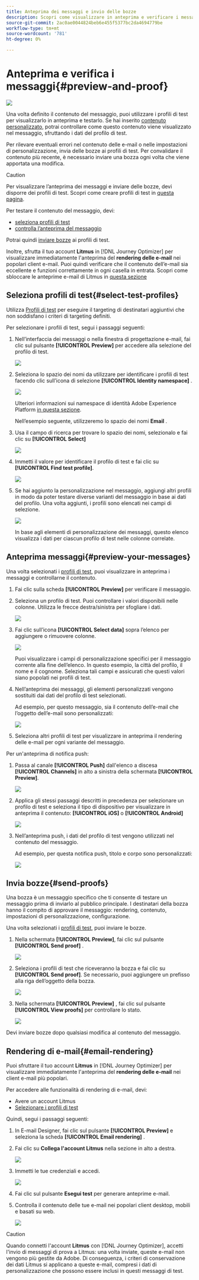 ```yaml
---
title: Anteprima dei messaggi e invio delle bozze
description: Scopri come visualizzare in anteprima e verificare i messaggi
source-git-commit: 2ac0ae0044824beb6e455f5377bc2da4694779be
workflow-type: tm+mt
source-wordcount: '781'
ht-degree: 0%

---
```


# Anteprima e verifica i messaggi{#preview-and-proof}

![](assets/do-not-localize/badge.png)

Una volta definito il contenuto del messaggio, puoi utilizzare i profili di test per visualizzarlo in anteprima e testarlo. Se hai inserito [contenuto personalizzato](personalization/personalize.md), potrai controllare come questo contenuto viene visualizzato nel messaggio, sfruttando i dati del profilo di test.

Per rilevare eventuali errori nel contenuto delle e-mail o nelle impostazioni di personalizzazione, invia delle bozze ai profili di test. Per convalidare il contenuto più recente, è necessario inviare una bozza ogni volta che viene apportata una modifica.

>[!CAUTION]
>
>Per visualizzare l’anteprima dei messaggi e inviare delle bozze, devi disporre dei profili di test. Scopri come creare profili di test in [questa pagina](building-journeys/creating-test-profiles.md).

Per testare il contenuto del messaggio, devi:

* [seleziona profili di test](#select-test-profiles)
* [controlla l’anteprima del messaggio](#preview-your-messages)

Potrai quindi [inviare bozze](#send-proofs) ai profili di test.

Inoltre, sfrutta il tuo account **Litmus** in [!DNL Journey Optimizer] per visualizzare immediatamente l&#39;anteprima del **rendering delle e-mail** nei popolari client e-mail. Puoi quindi verificare che il contenuto dell’e-mail sia eccellente e funzioni correttamente in ogni casella in entrata. Scopri come sbloccare le anteprime e-mail di Litmus in [questa sezione](#email-rendering)

## Seleziona profili di test{#select-test-profiles}

Utilizza [Profili di test](building-journeys/creating-test-profiles.md) per eseguire il targeting di destinatari aggiuntivi che non soddisfano i criteri di targeting definiti.

Per selezionare i profili di test, segui i passaggi seguenti:

1. Nell’interfaccia dei messaggi o nella finestra di progettazione e-mail, fai clic sul pulsante **[!UICONTROL Preview]** per accedere alla selezione del profilo di test.

   ![](assets/email-preview-button.png)

1. Seleziona lo spazio dei nomi da utilizzare per identificare i profili di test facendo clic sull’icona di selezione **[!UICONTROL Identity namespace]** .

   ![](assets/previewselect-namespace.png)

   Ulteriori informazioni sui namespace di identità Adobe Experience Platform [in questa sezione](https://experienceleague.adobe.com/docs/experience-platform/identity/namespaces.html?lang=en#getting-started).

   Nell’esempio seguente, utilizzeremo lo spazio dei nomi **Email** .

1. Usa il campo di ricerca per trovare lo spazio dei nomi, selezionalo e fai clic su **[!UICONTROL Select]**

   ![](assets/preview-email-namespace.png)

1. Immetti il valore per identificare il profilo di test e fai clic su **[!UICONTROL Find test profile]**.

   ![](assets/preview-identity-value.png)

1. Se hai aggiunto la personalizzazione nel messaggio, aggiungi altri profili in modo da poter testare diverse varianti del messaggio in base ai dati del profilo. Una volta aggiunti, i profili sono elencati nei campi di selezione.

   ![](assets/preview-profile-list.png)

   In base agli elementi di personalizzazione dei messaggi, questo elenco visualizza i dati per ciascun profilo di test nelle colonne correlate.

## Anteprima messaggi{#preview-your-messages}

Una volta selezionati i [profili di test](#select-test-profiles), puoi visualizzare in anteprima i messaggi e controllarne il contenuto.

1. Fai clic sulla scheda **[!UICONTROL Preview]** per verificare il messaggio.

1. Seleziona un profilo di test. Puoi controllare i valori disponibili nelle colonne. Utilizza le frecce destra/sinistra per sfogliare i dati.

   ![](assets/preview-tab-select-profile.png)

1. Fai clic sull’icona **[!UICONTROL Select data]** sopra l’elenco per aggiungere o rimuovere colonne.

   ![](assets/preview-select-data.png)

   Puoi visualizzare i campi di personalizzazione specifici per il messaggio corrente alla fine dell’elenco. In questo esempio, la città del profilo, il nome e il cognome. Seleziona tali campi e assicurati che questi valori siano popolati nei profili di test.

1. Nell’anteprima dei messaggi, gli elementi personalizzati vengono sostituiti dai dati del profilo di test selezionati.

   Ad esempio, per questo messaggio, sia il contenuto dell’e-mail che l’oggetto dell’e-mail sono personalizzati:

   ![](assets/preview-test-profile.png)

1. Seleziona altri profili di test per visualizzare in anteprima il rendering delle e-mail per ogni variante del messaggio.

Per un&#39;anteprima di notifica push:

1. Passa al canale **[!UICONTROL Push]** dall&#39;elenco a discesa **[!UICONTROL Channels]** in alto a sinistra della schermata **[!UICONTROL Preview]**.

   ![](assets/preview-select-channel.png)

1. Applica gli stessi passaggi descritti in precedenza per selezionare un profilo di test e seleziona il tipo di dispositivo per visualizzare in anteprima il contenuto: **[!UICONTROL iOS]** o **[!UICONTROL Android]**

   ![](assets/preview-iOS.png)

1. Nell’anteprima push, i dati del profilo di test vengono utilizzati nel contenuto del messaggio.

   Ad esempio, per questa notifica push, titolo e corpo sono personalizzati:

   ![](assets/preview-android.png)

## Invia bozze{#send-proofs}

Una bozza è un messaggio specifico che ti consente di testare un messaggio prima di inviarlo al pubblico principale. I destinatari della bozza hanno il compito di approvare il messaggio: rendering, contenuto, impostazioni di personalizzazione, configurazione.

Una volta selezionati i [profili di test](#select-test-profiles), puoi inviare le bozze.

1. Nella schermata **[!UICONTROL Preview]**, fai clic sul pulsante **[!UICONTROL Send proof]** .

   ![](assets/send-proof-button.png)

1. Seleziona i profili di test che riceveranno la bozza e fai clic su **[!UICONTROL Send proof]**. Se necessario, puoi aggiungere un prefisso alla riga dell’oggetto della bozza.

   ![](assets/send-proof-select.png)

1. Nella schermata **[!UICONTROL Preview]** , fai clic sul pulsante **[!UICONTROL View proofs]** per controllare lo stato.

   ![](assets/send-proof-view.png)

Devi inviare bozze dopo qualsiasi modifica al contenuto del messaggio.

## Rendering di e-mail{#email-rendering}

Puoi sfruttare il tuo account **Litmus** in [!DNL Journey Optimizer] per visualizzare immediatamente l&#39;anteprima del **rendering delle e-mail** nei client e-mail più popolari.

Per accedere alle funzionalità di rendering di e-mail, devi:

* Avere un account Litmus
* [Selezionare i profili di test](#select-test-profiles)

Quindi, segui i passaggi seguenti:

1. In E-mail Designer, fai clic sul pulsante **[!UICONTROL Preview]** e seleziona la scheda **[!UICONTROL Email rendering]** .

1. Fai clic su **Collega l&#39;account Litmus** nella sezione in alto a destra.

   ![](assets/email-rendering-litmus.png)

1. Immetti le tue credenziali e accedi.

   ![](assets/email-rendering-credentials.png)

1. Fai clic sul pulsante **Esegui test** per generare anteprime e-mail.

1. Controlla il contenuto delle tue e-mail nei popolari client desktop, mobili e basati su web.

   ![](assets/email-rendering-previews.png)

>[!CAUTION]
>
>Quando connetti l&#39;account **Litmus** con [!DNL Journey Optimizer], accetti l&#39;invio di messaggi di prova a Litmus: una volta inviate, queste e-mail non vengono più gestite da Adobe. Di conseguenza, i criteri di conservazione dei dati Litmus si applicano a queste e-mail, compresi i dati di personalizzazione che possono essere inclusi in questi messaggi di test.

